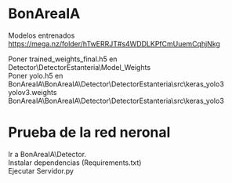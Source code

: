 # BonAreaIA

Modelos entrenados
https://mega.nz/folder/hTwERRJT#s4WDDLKPfCmUuemCqhjNkg  

Poner trained_weights_final.h5 en Detector\DetectorEstanteria\Model_Weights  
Poner yolo.h5 en BonAreaIA\BonAreaIA\Detector\DetectorEstanteria\src\keras_yolo3  
yolov3.weights BonAreaIA\BonAreaIA\Detector\DetectorEstanteria\src\keras_yolo3  

# Prueba de la red neronal

Ir a BonAreaIA\Detector.  
Instalar dependencias (Requirements.txt)  
Ejecutar Servidor.py  
